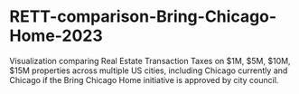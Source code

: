# RETT-comparison-Bring-Chicago-Home-2023
Visualization comparing Real Estate Transaction Taxes on $1M, $5M, $10M, $15M properties across multiple US cities, including Chicago currently and Chicago if the Bring Chicago Home initiative is approved by city council.

